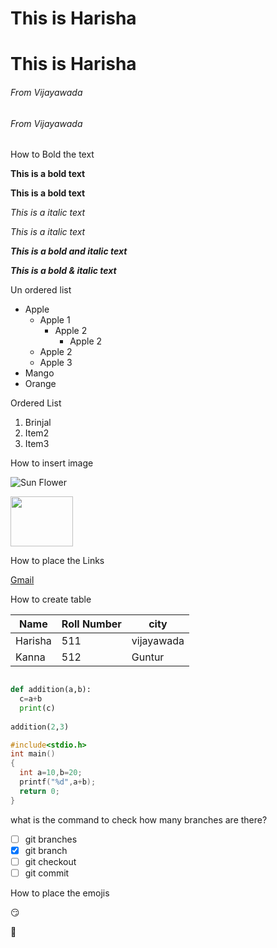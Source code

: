 <h1>This is Harisha</h1>


# This is Harisha

###### From Vijayawada

<h6>From Vijayawada</h6>

How to Bold the text

**This is a bold text**

<b>This is a bold text</b>

*This is a italic text*

<i>This is a italic text</i>

***This is a bold and italic text***

<b><i>This is a bold & italic text</b></i>

Un ordered list

- Apple
  - Apple 1
    - Apple 2
      - Apple 2
  - Apple 2
  - Apple 3
- Mango
- Orange

Ordered List

1. Brinjal
2. Item2
3. Item3


How to insert image

![Sun Flower](https://theday.co.uk/rails/active_storage/blobs/eyJfcmFpbHMiOnsibWVzc2FnZSI6IkJBaEpJaWswT1RNM05XUXpNaTB6WWprekxUUTRPR010T0RJeE5TMDJNREZpTURnMFpUTm1OREFHT2daRlZBPT0iLCJleHAiOm51bGwsInB1ciI6ImJsb2JfaWQifX0=--cd717cd0a3f3db326a7f2808b1db0a281e27cc73/-images-stories-2019-2019-09-2019-09-19_sunflowers.jpg)

<img src="https://theday.co.uk/rails/active_storage/blobs/eyJfcmFpbHMiOnsibWVzc2FnZSI6IkJBaEpJaWswT1RNM05XUXpNaTB6WWprekxUUTRPR010T0RJeE5TMDJNREZpTURnMFpUTm1OREFHT2daRlZBPT0iLCJleHAiOm51bGwsInB1ciI6ImJsb2JfaWQifX0=--cd717cd0a3f3db326a7f2808b1db0a281e27cc73/-images-stories-2019-2019-09-2019-09-19_sunflowers.jpg" width=100 height=80>


How to place the Links

[Gmail](https://gmail.com/)

How to create table

Name|Roll Number|city
----|---------|-----
Harisha|511|vijayawada
Kanna|512|Guntur

```python

def addition(a,b):
  c=a+b
  print(c)
  
addition(2,3)


```
```c
#include<stdio.h>
int main()
{
  int a=10,b=20;
  printf("%d",a+b);
  return 0;
}
```
what is the command to check how many branches are there?
- [ ] git branches
- [x] git branch
- [ ] git checkout
- [ ] git commit

How to place the emojis

:smirk:

:woman:

